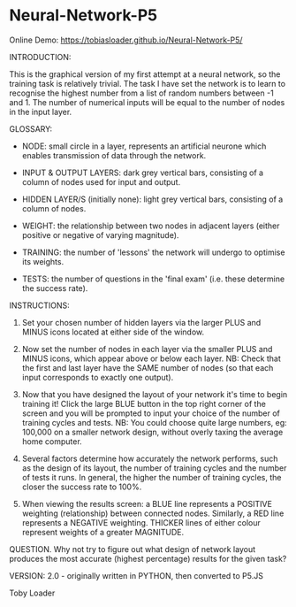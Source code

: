 # Neural-Network-P5


Online Demo: https://tobiasloader.github.io/Neural-Network-P5/


INTRODUCTION:

This is the graphical version of my first attempt at a neural network, so the training task is relatively trivial. The task I have set the network is to learn to recognise the highest number from a list of random numbers between -1 and 1. The number of numerical inputs will be equal to the number of nodes in the input layer.

GLOSSARY:

  - NODE: small circle in a layer, represents an artificial neurone which enables transmission of data through the network.
  
  - INPUT & OUTPUT LAYERS: dark grey vertical bars, consisting of a column of nodes used for input and output.

  - HIDDEN LAYER/S (initially none): light grey vertical bars, consisting of a column of nodes.
  
  - WEIGHT: the relationship between two nodes in adjacent layers (either positive or negative of varying magnitude).
 
  - TRAINING: the number of 'lessons' the network will undergo to optimise its weights.

  - TESTS: the number of questions in the 'final exam' (i.e. these determine the success rate).
 
 
INSTRUCTIONS:

1. Set your chosen number of hidden layers via the larger PLUS and MINUS icons located at either side of the window.
 
2. Now set the number of nodes in each layer via the smaller PLUS and MINUS icons, which appear above or below each layer. NB: Check that the first and last layer have the SAME number of nodes (so that each input corresponds to exactly one output).
 
3. Now that you have designed the layout of your network it's time to begin training it! Click the large BLUE button in the top right corner of the screen and you will be prompted to input your choice of the number of training cycles and tests. NB: You could choose quite large numbers, eg: 100,000 on a smaller network design, without overly taxing the average home computer.
 
4. Several factors determine how accurately the network performs, such as the design of its layout, the number of training cycles and the number of tests it runs. In general, the higher the number of training cycles, the closer the success rate to 100%.
 
5. When viewing the results screen: a BLUE line represents a POSITIVE weighting (relationship) between connected nodes. Similarly, a RED line represents a NEGATIVE weighting. THICKER lines of either colour represent weights of a greater MAGNITUDE.

QUESTION. Why not try to figure out what design of network layout produces the most accurate (highest percentage) results for the given task?
 
VERSION: 2.0  -  originally written in PYTHON, then converted to P5.JS

Toby Loader
